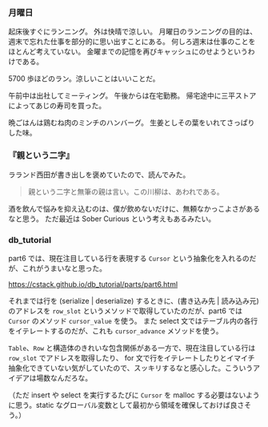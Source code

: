 ### 月曜日

起床後すぐにランニング。
外は快晴で涼しい。
月曜日のランニングの目的は、週末で忘れた仕事を部分的に思い出すことにある。
何しろ週末は仕事のことをほとんど考えていない。
金曜までの記憶を再びキャッシュにのせようというわけである。

5700 歩ほどのラン。涼しいことはいいことだ。

午前中は出社してミーティング。
午後からは在宅勤務。
帰宅途中に三平ストアによってあじの寿司を買った。

晩ごはんは鶏むね肉のミンチのハンバーグ。
生姜としその葉をいれてさっぱりした味。

### 『親という二字』

ラランド西田が書き出しを褒めていたので、読んでみた。

> 親という二字と無筆の親は言い。この川柳は、あわれである。

酒を飲んで悩みを抑え込むのは、僕が飲めないだけに、無頼なかっこよさがあるなと思う。
ただ最近は Sober Curious という考えもあるみたい。

### db_tutorial 

part6 では、現在注目している行を表現する `Cursor` という抽象化を入れるのだが、これがうまいなと思った。

https://cstack.github.io/db_tutorial/parts/part6.html

それまでは行を (serialize | deserialize) するときに、(書き込み先 | 読み込み元) のアドレスを `row_slot`
というメソッドで取得していたのだが、part6 では `Cursor` のメソッド `cursor_value` を使う。
また select 文ではテーブル内の各行をイテレートするのだが、これも `cursor_advance` メソッドを使う。

`Table`、`Row` と構造体のきれいな包含関係がある一方で、現在注目している行は `row_slot` でアドレスを取得したり、 for 文で行をイテレートしたりとイマイチ抽象化できていない気がしていたので、スッキリするなと感心した。こういうアイデアは場数なんだろな。

（ただ insert や select を実行するたびに `Cursor` を malloc する必要はないように思う。static なグローバル変数として最初から領域を確保しておけば良さそう。）